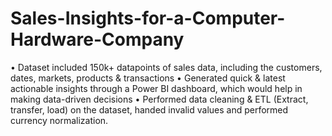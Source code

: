 # Sales-Insights-for-a-Computer-Hardware-Company
•	Dataset included 150k+ datapoints of sales data, including the customers, dates, markets, products & transactions 
•	Generated quick & latest actionable insights through a Power BI dashboard, which would help in making data-driven decisions
•	Performed data cleaning & ETL (Extract, transfer, load) on the dataset, handed invalid values and performed currency normalization.
